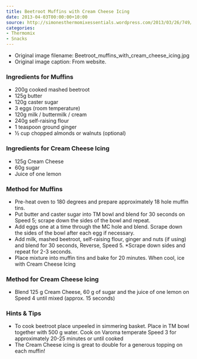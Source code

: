 ```yaml
---
title: Beetroot Muffins with Cream Cheese Icing
date: 2013-04-03T00:00:00+10:00
source: http://simonesthermomixessentials.wordpress.com/2013/03/26/749/
categories:
- Thermomix
- Snacks
---
```







* Original image filename: Beetroot_muffins_with_cream_cheese_icing.jpg
* Original image caption: From website.



### Ingredients for Muffins

* 200g cooked mashed beetroot
* 125g butter
* 120g caster sugar
* 3 eggs (room temperature)
* 120g milk / buttermilk / cream
* 240g self-raising flour
* 1 teaspoon ground ginger
* ½ cup chopped almonds or walnuts (optional)

### Ingredients for Cream Cheese Icing

* 125g Cream Cheese
* 60g  sugar
* Juice of one lemon 

### Method for Muffins

* Pre-heat oven to 180 degrees and prepare approximately 18 hole muffin tins.
* Put butter and caster sugar into TM bowl and blend for 30 seconds on Speed 5; scrape down the sides of the bowl and repeat.
* Add eggs one at a time through the MC hole and blend.  Scrape down the sides of the bowl after each egg if necessary.
* Add milk, mashed beetroot, self-raising flour, ginger and nuts (if using) and blend for 30 seconds, Reverse, Speed 5.  *Scrape down sides and repeat for 2-3 seconds.
* Place mixture into muffin tins and bake for 20 minutes.  When cool, ice with Cream Cheese Icing

### Method for Cream Cheese Icing

* Blend 125 g Cream Cheese, 60 g of sugar and the juice of one lemon on Speed 4 until mixed (approx. 15 seconds)

### Hints & Tips

* To cook beetroot place unpeeled in simmering basket.  Place in TM bowl together with 500 g water.  Cook on Varoma temperate Speed 3 for approximately 20-25 minutes or until cooked
* The Cream Cheese icing is great to double for a generous topping on each muffin!
